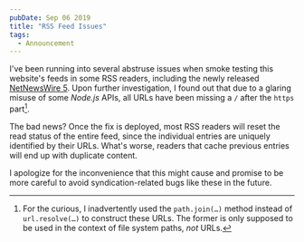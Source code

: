 ```yaml
---
pubDate: Sep 06 2019
title: "RSS Feed Issues"
tags:
  - Announcement
---
```


I've been running into several abstruse issues when smoke testing this website's
feeds in some RSS readers, including the newly released [NetNewsWire
5](https://ranchero.com/netnewswire/). Upon further investigation, I found out
that due to a glaring misuse of some *Node.js* APIs, all URLs have been missing
a `/` after the `https` part[^1].

The bad news? Once the fix is deployed, most RSS readers will reset the read
status of the entire feed, since the individual entries are uniquely identified
by their URLs. What's worse, readers that cache previous entries will end up
with duplicate content.

I apologize for the inconvenience that this might cause and promise to be more
careful to avoid syndication-related bugs like these in the future.

[^1]: For the curious, I inadvertently used the `path.join(…)` method instead of
    `url.resolve(…)` to construct these URLs. The former is only supposed to be
    used in the context of file system paths, *not* URLs.
